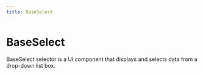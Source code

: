 ```yaml
---
title: BaseSelect
---
```


# BaseSelect

BaseSelect selector is a UI component that displays and selects data from a drop-down list box.
